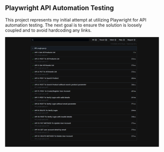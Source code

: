 ## Playwright API Automation Testing
This project represents my initial attempt at utilizing Playwright for API automation testing.
The next goal is to ensure the solution is loosely coupled and to avoid hardcoding any links.

![alt text](image.png)